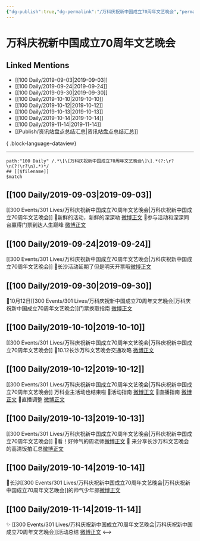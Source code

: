 ```yaml
---
{"dg-publish":true,"dg-permalink":"/万科庆祝新中国成立70周年文艺晚会","permalink":"/万科庆祝新中国成立70周年文艺晚会/","created":"2023-03-28T15:51:43.000+08:00","updated":"2023-04-10T16:14:52.000+08:00"}
---
```


# 万科庆祝新中国成立70周年文艺晚会

## Linked Mentions
- [[100 Daily/2019-09-03\|2019-09-03]]
- [[100 Daily/2019-09-24\|2019-09-24]]
- [[100 Daily/2019-09-30\|2019-09-30]]
- [[100 Daily/2019-10-10\|2019-10-10]]
- [[100 Daily/2019-10-12\|2019-10-12]]
- [[100 Daily/2019-10-13\|2019-10-13]]
- [[100 Daily/2019-10-14\|2019-10-14]]
- [[100 Daily/2019-11-14\|2019-11-14]]
- [[Publish/资讯站盘点总结汇总\|资讯站盘点总结汇总]]

{ .block-language-dataview}

---

```expander
path:"100 Daily" /.*\[\[万科庆祝新中国成立70周年文艺晚会\]\].*(?:\r?\n(?!\r?\n).*)*/
## [[$filename]]
$match
```
## [[100 Daily/2019-09-03\|2019-09-03]]
[[300 Events/301 Lives/万科庆祝新中国成立70周年文艺晚会\|万科庆祝新中国成立70周年文艺晚会]]
💠新鲜的活动，新鲜的深深呦
[微博正文](https://m.weibo.cn/6466290670/4412379540123834)
💠参与活动和深深同台赢得门票到达人生巅峰
[微博正文](https://m.weibo.cn/6466290670/4412448599218477)
## [[100 Daily/2019-09-24\|2019-09-24]]
[[300 Events/301 Lives/万科庆祝新中国成立70周年文艺晚会\|万科庆祝新中国成立70周年文艺晚会]]
🌸长沙活动延期了但是明天开票哦[微博正文](https://m.weibo.cn/6466290670/4420188268856553)

## [[100 Daily/2019-09-30\|2019-09-30]]
🌟10月12日[[300 Events/301 Lives/万科庆祝新中国成立70周年文艺晚会\|万科庆祝新中国成立70周年文艺晚会]]门票换取指南
[微博正文](https://m.weibo.cn/6466290670/4422332443207752)
## [[100 Daily/2019-10-10\|2019-10-10]]
[[300 Events/301 Lives/万科庆祝新中国成立70周年文艺晚会\|万科庆祝新中国成立70周年文艺晚会]]
🌟10.12长沙万科文艺晚会交通攻略
[微博正文](https://m.weibo.cn/6466290670/4425960239381076)
## [[100 Daily/2019-10-12\|2019-10-12]]
[[300 Events/301 Lives/万科庆祝新中国成立70周年文艺晚会\|万科庆祝新中国成立70周年文艺晚会]]
万科业主活动也结束啦
🐬活动指南 [微博正文](https://m.weibo.cn/6466290670/4426501954561654)
🐬直播指南 [微博正文](https://m.weibo.cn/6466290670/4426569835309183)
🐬直播调整 [微博正文](https://m.weibo.cn/6466290670/4426650672919853)
## [[100 Daily/2019-10-13\|2019-10-13]]
[[300 Events/301 Lives/万科庆祝新中国成立70周年文艺晚会\|万科庆祝新中国成立70周年文艺晚会]]
🌟看！好帅气的周老师[微博正文](https://m.weibo.cn/6466290670/4426926003259277)
🌟 来分享长沙万科文艺晚会的高清饭拍汇总[微博正文](https://m.weibo.cn/6466290670/4426924140768047)
## [[100 Daily/2019-10-14\|2019-10-14]]
🌱长沙[[300 Events/301 Lives/万科庆祝新中国成立70周年文艺晚会\|万科庆祝新中国成立70周年文艺晚会]]的帅气少年郎[微博正文](https://m.weibo.cn/6466290670/4427364085399471)
## [[100 Daily/2019-11-14\|2019-11-14]]
✨ [[300 Events/301 Lives/万科庆祝新中国成立70周年文艺晚会\|万科庆祝新中国成立70周年文艺晚会]]活动总结 [微博正文](https://m.weibo.cn/6466290670/4438549501763666)
<-->